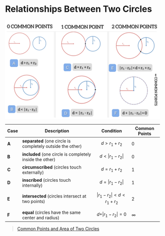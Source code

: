 # Relationships Between Two Circles

![Two circles relationships](https://raw.githubusercontent.com/damianc/math-notes/refs/heads/master/_images/anal-geom/circle/two-circles-relationships.jpg)

| Case | Description | Condition |  Common Points |
|--|--|--|--|
| **A** | **separated** (one circle is completely outside the other) | $$d \gt r_1 + r_2$$ | 0 |
| **B** | **included** (one circle is completely inside the other) | $$d \lt \vert r_1-r_2 \vert$$ | 0 |
| **C** | **circumscribed** (circles touch externally) | $$d = r_1 + r_2$$ | 1 |
| **D** | **inscribed** (circles touch internally) | $$d = \vert r_1 - r_2 \vert$$ | 1 |
| **E** | **intersected** (circles intersect at two points) | $$\vert r_1 - r_2 \vert \lt d \lt r_1 + r_2$$ | 2 |
| **F** | **equal** (circles have the same center and radius) | $$d + \vert r_1 - r_2 \vert = 0$$ | $\infty$ |

> [Common Points and Area of Two Circles](https://github.com/damianc/math-notes/blob/master/analytic-geometry/two-circles-common-stuff.md)
